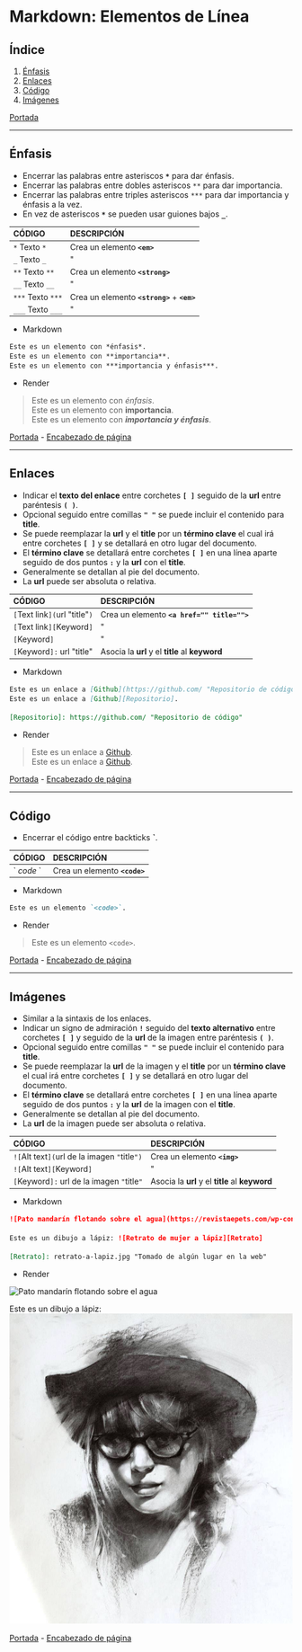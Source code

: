 # Markdown: Elementos de Línea
<a id="header"></a>

## Índice

1. [Énfasis](#section-1)
1. [Enlaces](#section-2)
1. [Código](#section-3)
1. [Imágenes](#section-4)

[Portada][Index]

---
<a id="section-1"></a>

## Énfasis

- Encerrar las palabras entre asteriscos **`*`** para dar énfasis.
- Encerrar las palabras entre dobles asteriscos `**` para dar importancia.
- Encerrar las palabras entre triples asteriscos `***` para dar importancia y énfasis a la vez.
- En vez de asteriscos **`*`** se pueden usar guiones bajos **`_`**.

|CÓDIGO|DESCRIPCIÓN|
|:---|:---|
|`*` Texto `*`|Crea un elemento **`<em>`**|
|`_` Texto `_`|"|
|`**` Texto `**`|Crea un elemento **`<strong>`**|
|`__` Texto `__`|"|
|`***` Texto `***`|Crea un elemento **`<strong>`** + **`<em>`**|
|`___` Texto `___`|"|


- Markdown

```markdown
Este es un elemento con *énfasis*.
Este es un elemento con **importancia**.
Este es un elemento con ***importancia y énfasis***.
```

- Render

> Este es un elemento con *énfasis*.  
> Este es un elemento con **importancia**.  
> Este es un elemento con ***importancia y énfasis***.

[Portada][Index] - [Encabezado de página][Header]

---
<a id="section-2"></a>

## Enlaces

- Indicar el **texto del enlace** entre corchetes **`[ ]`** seguido de la **url** entre paréntesis **`( )`**.
- Opcional seguido entre comillas **`" "`** se puede incluir el contenido para **title**.
- Se puede reemplazar la **url** y el **title** por un **término clave** el cual irá entre corchetes **`[ ]`** y se detallará en otro lugar del documento.
- El **término clave** se detallará entre corchetes **`[ ]`** en una línea aparte seguido de dos puntos **`:`** y la **url** con el **title**.
- Generalmente se detallan al pie del documento.
- La **url** puede ser absoluta o relativa.

|CÓDIGO|DESCRIPCIÓN|
|:---|:---|
|`[`Text link`](`url "title"`)`|Crea un elemento **`<a href="" title="">`**|
|`[`Text link`][`Keyword`]`|"|
|`[`Keyword`]`|"|
|`[`Keyword`]:` url "title"|Asocia la **url** y el **title** al **keyword**|

- Markdown

```markdown
Este es un enlace a [Github](https://github.com/ "Repositorio de código").
Este es un enlace a [Github][Repositorio].

[Repositorio]: https://github.com/ "Repositorio de código"
```

- Render

> Este es un enlace a [Github](https://github.com/ "Repositorio de código").  
> Este es un enlace a [Github][Repositorio].

[Repositorio]: https://github.com/ "Repositorio de código"

[Portada][Index] - [Encabezado de página][Header]

---
<a id="section-3"></a>

## Código

- Encerrar el código entre backticks **\`**.

|CÓDIGO|DESCRIPCIÓN|
|:---|:---|
|\` *code* \`|Crea un elemento **`<code>`**|

- Markdown

```markdown
Este es un elemento `<code>`.
```

- Render

> Este es un elemento `<code>`.

[Portada][Index] - [Encabezado de página][Header]

---
<a id="section-4"></a>

## Imágenes

- Similar a la sintaxis de los enlaces.
- Indicar un signo de admiración **`!`** seguido del **texto alternativo** entre corchetes **`[ ]`** y seguido de la **url** de la imagen entre paréntesis **`( )`**.
- Opcional seguido entre comillas **`" "`** se puede incluir el contenido para **title**.
- Se puede reemplazar la **url** de la imagen y el **title** por un **término clave** el cual irá entre corchetes **`[ ]`** y se detallará en otro lugar del documento.
- El **término clave** se detallará entre corchetes **`[ ]`** en una línea aparte seguido de dos puntos **`:`** y la **url** de la imagen con el **title**.
- Generalmente se detallan al pie del documento.
- La **url** de la imagen puede ser absoluta o relativa.

|CÓDIGO|DESCRIPCIÓN|
|:---|:---|
|`![`Alt text`](`url de la imagen `"`title`")`|Crea un elemento **`<img>`**|
|`![`Alt text`][`Keyword`]`|"|
|`[`Keyword`]:` url de la imagen `"`title`"`|Asocia la **url** y el **title** al **keyword**|

- Markdown

```markdown
![Pato mandarín flotando sobre el agua](https://revistaepets.com/wp-content/uploads/2018/11/pato-mandarin-3-2.jpg "Tomado de revistaepets.com")

Este es un dibujo a lápiz: ![Retrato de mujer a lápiz][Retrato]

[Retrato]: retrato-a-lapiz.jpg "Tomado de algún lugar en la web"
```

- Render

![Pato mandarín flotando sobre el agua](https://revistaepets.com/wp-content/uploads/2018/11/pato-mandarin-3-2.jpg "Tomado de revistaepets.com")

Este es un dibujo a lápiz: ![Retrato de mujer a lápiz][Retrato]

[Retrato]: retrato-a-lapiz.jpg "Tomado de algún lugar en la web"

[Portada][Index] - [Encabezado de página][Header]

[Index]: index.md
[Header]: #header